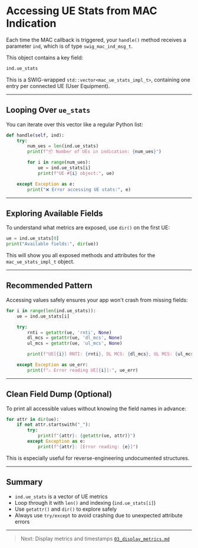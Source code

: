 # Accessing UE Stats from MAC Indication

Each time the MAC callback is triggered, your `handle()` method receives a parameter `ind`, which is of type `swig_mac_ind_msg_t`.

This object contains a key field:

```python
ind.ue_stats
```

This is a SWIG-wrapped `std::vector<mac_ue_stats_impl_t>`, containing one entry per connected UE (User Equipment).

---

## Looping Over `ue_stats`

You can iterate over this vector like a regular Python list:

```python
def handle(self, ind):
    try:
        num_ues = len(ind.ue_stats)
        print(f"📦 Number of UEs in indication: {num_ues}")

        for i in range(num_ues):
            ue = ind.ue_stats[i]
            print(f"UE #{i} object:", ue)

    except Exception as e:
        print("❌ Error accessing UE stats:", e)
```

---

## Exploring Available Fields

To understand what metrics are exposed, use `dir()` on the first UE:

```python
ue = ind.ue_stats[0]
print("Available fields:", dir(ue))
```

This will show you all exposed methods and attributes for the `mac_ue_stats_impl_t` object.

---

## Recommended Pattern

Accessing values safely ensures your app won't crash from missing fields:

```python
for i in range(len(ind.ue_stats)):
    ue = ind.ue_stats[i]

    try:
        rnti = getattr(ue, 'rnti', None)
        dl_mcs = getattr(ue, 'dl_mcs', None)
        ul_mcs = getattr(ue, 'ul_mcs', None)

        print(f"UE[{i}] RNTI: {rnti}, DL MCS: {dl_mcs}, UL MCS: {ul_mcs}")

    except Exception as ue_err:
        print(f"⚠️ Error reading UE[{i}]:", ue_err)
```

---

## Clean Field Dump (Optional)

To print all accessible values without knowing the field names in advance:

```python
for attr in dir(ue):
    if not attr.startswith("_"):
        try:
            print(f"{attr}: {getattr(ue, attr)}")
        except Exception as e:
            print(f"{attr}: [Error reading: {e}]")
```

This is especially useful for reverse-engineering undocumented structures.

---

## Summary

* `ind.ue_stats` is a vector of UE metrics
* Loop through it with `len()` and indexing (`ind.ue_stats[i]`)
* Use `getattr()` and `dir()` to explore safely
* Always use `try/except` to avoid crashing due to unexpected attribute errors

---

> Next: Display metrics and timestamps
 [`03_display_metrics.md`](./03_display_metrics.md)
